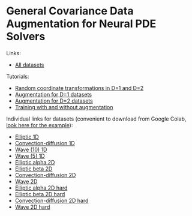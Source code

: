 # General Covariance Data Augmentation for Neural PDE Solvers

Links:
+ [All datasets](https://disk.yandex.ru/d/ArC6jT3TZcKncw)

Tutorials:
+ [Random coordinate transformations in D=1 and D=2](https://github.com/VLSF/augmentation/blob/main/notebooks/Random%20coordinate%20transformations.ipynb)
+ [Augmentation for D=1 datasets](https://github.com/VLSF/augmentation/blob/main/notebooks/Augmentation%20for%20D%3D1%20equations.ipynb)
+ [Augmentation for D=2 datasets](https://github.com/VLSF/augmentation/blob/main/notebooks/Augmentation%20for%20D%3D2%20equations.ipynb)
+ [Training with and without augmentation](https://github.com/VLSF/augmentation/blob/main/notebooks/Training%20example.ipynb)

Individual links for datasets (convenient to download from Google Colab, [look here for the example](https://github.com/VLSF/augmentation/blob/main/notebooks/Augmentation%20for%20D%3D1%20equations.ipynb)):
+ [Elliptic 1D](https://disk.yandex.ru/d/ys7xC3qfLa4CMg)
+ [Convection-diffusion 1D](https://disk.yandex.ru/d/en1yg7s20fcEbg)
+ [Wave (10) 1D](https://disk.yandex.ru/d/ugEA7jx9j_MQbA)
+ [Wave (5) 1D](https://disk.yandex.ru/d/alGwU5LxtOHN6w)
+ [Elliptic alpha 2D](https://disk.yandex.ru/d/Wzb3Ga6hU-ss8g)
+ [Elliptic beta 2D](https://disk.yandex.ru/d/mvSTWhkyx8Y3kg)
+ [Convection-diffusion 2D](https://disk.yandex.ru/d/KTGSy-M6dc6Iaw)
+ [Wave 2D](https://disk.yandex.ru/d/M00m-4N2e3dugw)
+ [Elliptic alpha 2D hard](https://disk.yandex.ru/d/2rkj_sR3bHl-zw)
+ [Elliptic beta 2D hard](https://disk.yandex.ru/d/m_F6AL7r-Myw5A)
+ [Convection-diffusion 2D hard](https://disk.yandex.ru/d/XN6X0Dc8Y5-3oA)
+ [Wave 2D hard](https://disk.yandex.ru/d/55RzaoLqlMnaTQ)
